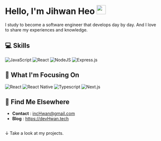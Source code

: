 
   
# Hello, I'm Jihwan Heo <img src="https://media.giphy.com/media/hvRJCLFzcasrR4ia7z/giphy.gif" width="30px">

I study to become a software engineer that develops day by day. And I love to share my experiences and knowledge.

## 💻 Skills ‍

![JavaScript](https://img.shields.io/badge/Javascript-%2320232a.svg?style=flat-square&logo=javascript&logoColor=%23F7DF1E)
![React](https://img.shields.io/badge/React-%2320232a.svg?style=flat-square&logo=react&logoColor=#61DAFB)
![NodeJS](https://img.shields.io/badge/node.js-%2320232a?style=flat-square&logo=node.js&logoColor=#339933)
![Express.js](https://img.shields.io/badge/ExpressJS-%2320232a.svg?style=flat-square&logo=express&logoColor=%2361DAFB)


## 🧐 What I'm Focusing On 

![React](https://img.shields.io/badge/React-%2320232a.svg?style=flat-square&logo=typescript&logoColor=#3178C6)
![React Native](https://img.shields.io/badge/React_Native-%2320232a.svg?style=flat-square&logo=react&logoColor=#61DAFB)
![Typescript](https://img.shields.io/badge/Typescript-%2320232a.svg?style=flat-square&logo=typescript&logoColor=#3178C6)
![Next.js](https://img.shields.io/badge/Next.js-%2320232a.svg?style=flat-square&logo=nestjs&logoColor=E0234E)



## 🔗 Find Me Elsewhere 

- **Contact** : incHwan@gmail.com
- **Blog** : https://devHwan.tech


<br/>
↓ Take a look at my projects.

